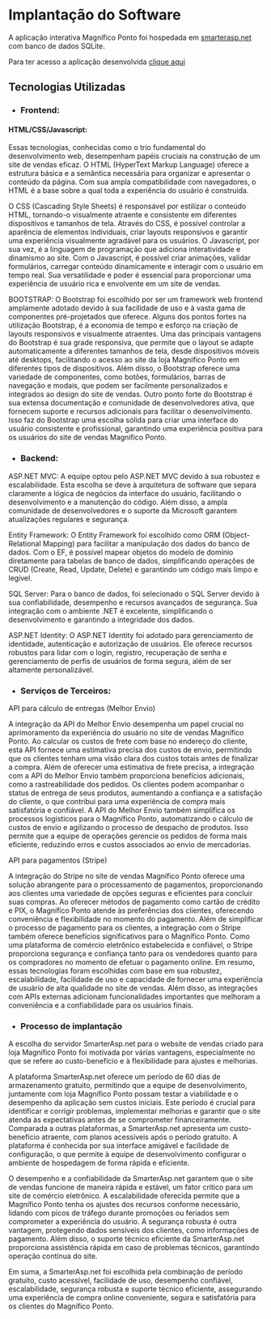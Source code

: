 # Implantação do Software


A aplicação interativa Magnífico Ponto foi hospedada em [smarterasp.net](https://www.smarterasp.net/) com banco de dados SQLite. 

Para ter acesso a aplicação desenvolvida [clique aqui](https://magnificopto-001-site1.ctempurl.com/)


## Tecnologias Utilizadas

* ### Frontend:

#### HTML/CSS/Javascript: 
Essas tecnologias, conhecidas como o trio fundamental do desenvolvimento web, desempenham papéis cruciais na construção de um site de vendas eficaz. 
O HTML (HyperText Markup Language) oferece a estrutura básica e a semântica necessária para organizar e apresentar o conteúdo da página. Com sua ampla compatibilidade com navegadores, o HTML é a base sobre a qual toda a experiência do usuário é construída.
 
O CSS (Cascading Style Sheets) é responsável por estilizar o conteúdo HTML, tornando-o visualmente atraente e consistente em diferentes dispositivos e tamanhos de tela. Através do CSS, é possível controlar a aparência de elementos individuais, criar layouts responsivos e garantir uma experiência visualmente agradável para os usuários. 
O Javascript, por sua vez, é a linguagem de programação que adiciona interatividade e dinamismo ao site. Com o Javascript, é possível criar animações, validar formulários, carregar conteúdo dinamicamente e interagir com o usuário em tempo real. Sua versatilidade e poder é essencial para proporcionar uma experiência de usuário rica e envolvente em um site de vendas. 

BOOTSTRAP: 
O Bootstrap foi escolhido por ser um framework web frontend amplamente adotado devido à sua facilidade de uso e à vasta gama de componentes pré-projetados que oferece. Alguns dos pontos fortes na utilização Bootstrap, é a economia de tempo e esforço na criação de layouts responsivos e visualmente atraentes. 
Uma das principais vantagens do Bootstrap é sua grade responsiva, que permite que o layout se adapte automaticamente a diferentes tamanhos de tela, desde dispositivos móveis até desktops, facilitando o acesso ao site da loja Magnifico Ponto em diferentes tipos de dispositivos. Além disso, o Bootstrap oferece uma variedade de componentes, como botões, formulários, barras de navegação e modais, que podem ser facilmente personalizados e integrados ao design do site de vendas. 
Outro ponto forte do Bootstrap é sua extensa documentação e comunidade de desenvolvedores ativa, que fornecem suporte e recursos adicionais para facilitar o desenvolvimento. Isso faz do Bootstrap uma escolha sólida para criar uma interface do usuário consistente e profissional, garantindo uma experiência positiva para os usuários do site de vendas Magnífico Ponto. 


* ### Backend:
  
ASP.NET MVC: A equipe optou pelo ASP.NET MVC devido à sua robustez e escalabilidade. Esta escolha se deve à arquitetura de software que separa claramente a lógica de negócios da interface do usuário, facilitando o desenvolvimento e a manutenção do código. Além disso, a ampla comunidade de desenvolvedores e o suporte da Microsoft garantem atualizações regulares e segurança.
  
Entity Framework: O Entity Framework foi escolhido como ORM (Object-Relational Mapping) para facilitar a manipulação dos dados do banco de dados. Com o EF, é possível mapear objetos do modelo de domínio diretamente para tabelas de banco de dados, simplificando operações de CRUD (Create, Read, Update, Delete) e garantindo um código mais limpo e legível. 

SQL Server: Para o banco de dados, foi selecionado o SQL Server devido à sua confiabilidade, desempenho e recursos avançados de segurança. Sua integração com o ambiente .NET é excelente, simplificando o desenvolvimento e garantindo a integridade dos dados. 

ASP.NET Identity: O ASP.NET Identity foi adotado para gerenciamento de identidade, autenticação e autorização de usuários. Ele oferece recursos robustos para lidar com o login, registro, recuperação de senha e gerenciamento de perfis de usuários de forma segura, além de ser altamente personalizável. 



* ### Serviços de Terceiros:
  
API para cálculo de entregas (Melhor Envio)

A integração da API do Melhor Envio desempenha um papel crucial no aprimoramento da experiência do usuário no site de vendas Magnífico Ponto. Ao calcular os custos de frete com base no endereço do cliente, esta API fornece uma estimativa precisa dos custos de envio, permitindo que os clientes tenham uma visão clara dos custos totais antes de finalizar a compra.
Além de oferecer uma estimativa de frete precisa, a integração com a API do Melhor Envio também proporciona benefícios adicionais, como a rastreabilidade dos pedidos. Os clientes podem acompanhar o status de entrega de seus produtos, aumentando a confiança e a satisfação do cliente, o que contribui para uma experiência de compra mais satisfatória e confiável.
A API do Melhor Envio também simplifica os processos logísticos para o Magnífico Ponto, automatizando o cálculo de custos de envio e agilizando o processo de despacho de produtos. Isso permite que a equipe de operações gerencie os pedidos de forma mais eficiente, reduzindo erros e custos associados ao envio de mercadorias.

API para pagamentos (Stripe) 

A integração do Stripe no site de vendas Magnífico Ponto oferece uma solução abrangente para o processamento de pagamentos, proporcionando aos clientes uma variedade de opções seguras e eficientes para concluir suas compras. Ao oferecer métodos de pagamento como cartão de crédito e PIX, o Magnífico Ponto atende às preferências dos clientes, oferecendo conveniência e flexibilidade no momento do pagamento. 
Além de simplificar o processo de pagamento para os clientes, a integração com o Stripe também oferece benefícios significativos para o Magnífico Ponto. Como uma plataforma de comércio eletrônico estabelecida e confiável, o Stripe proporciona segurança e confiança tanto para os vendedores quanto para os compradores no momento de efetuar o pagamento online. 
Em resumo, essas tecnologias foram escolhidas com base em sua robustez, escalabilidade, facilidade de uso e capacidade de fornecer uma experiência de usuário de alta qualidade no site de vendas. Além disso, as integrações com APIs externas adicionam funcionalidades importantes que melhoram a conveniência e a confiabilidade para os usuários finais.



* ### Processo de implantação

A escolha do servidor SmarterAsp.net para o website de vendas criado para loja Magnífico Ponto foi motivada por várias vantagens, especialmente no que se refere ao custo-benefício e à flexibilidade para ajustes e melhorias. 

A plataforma SmarterAsp.net oferece um período de 60 dias de armazenamento gratuito, permitindo que a equipe de desenvolvimento, juntamente com loja Magnífico Ponto possam testar a viabilidade e o desempenho da aplicação sem custos iniciais. Este período é crucial para identificar e corrigir problemas, implementar melhorias e garantir que o site atenda às expectativas antes de se comprometer financeiramente. Comparada a outras plataformas, a SmarterAsp.net apresenta um custo-benefício atraente, com planos acessíveis após o período gratuito. A plataforma é conhecida por sua interface amigável e facilidade de configuração, o que permite à equipe de desenvolvimento configurar o ambiente de hospedagem de forma rápida e eficiente. 

O desempenho e a confiabilidade da SmarterAsp.net garantem que o site de vendas funcione de maneira rápida e estável, um fator crítico para um site de comércio eletrônico. A escalabilidade oferecida permite que a Magnífico Ponto tenha os ajustes dos recursos conforme necessário, lidando com picos de tráfego durante promoções ou feriados sem comprometer a experiência do usuário. A segurança robusta é outra vantagem, protegendo dados sensíveis dos clientes, como informações de pagamento. Além disso, o suporte técnico eficiente da SmarterAsp.net proporciona assistência rápida em caso de problemas técnicos, garantindo operação contínua do site. 

Em suma, a SmarterAsp.net foi escolhida pela combinação de período gratuito, custo acessível, facilidade de uso, desempenho confiável, escalabilidade, segurança robusta e suporte técnico eficiente, assegurando uma experiência de compra online conveniente, segura e satisfatória para os clientes do Magnífico Ponto.


